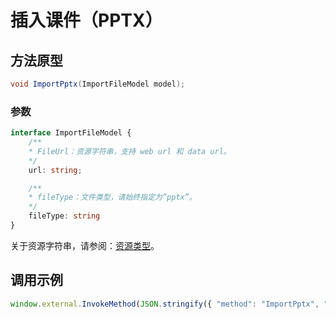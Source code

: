 # 插入课件（PPTX）

## 方法原型

```csharp
void ImportPptx(ImportFileModel model);
```

### 参数

```ts
interface ImportFileModel {
    /**
    * FileUrl：资源字符串，支持 web url 和 data url。
    */
    url: string;

    /**
    * fileType：文件类型，请始终指定为“pptx”。
    */
    fileType: string
}
```

关于资源字符串，请参阅：[资源类型](/zh-CN/basic-types/resource.md)。

## 调用示例

```ts
window.external.InvokeMethod(JSON.stringify({ "method": "ImportPptx", "args": JSON.stringify({ "url": "http://localhost:5000/%E8%AE%BE%E8%AE%A1%E5%8E%9F%E5%88%99.pptx", "fileType": "enbx" })}))
```

